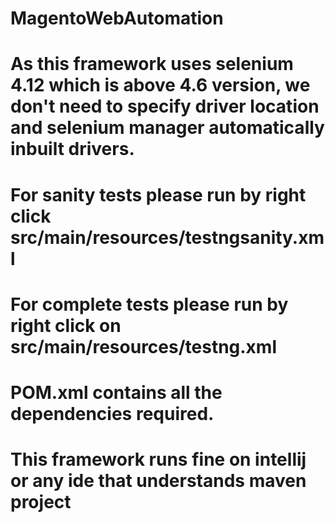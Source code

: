# MagentoWebAutomation
# As this framework uses selenium 4.12 which is above 4.6 version, we don't need to specify driver location and selenium manager automatically inbuilt drivers.
# For sanity tests please run by right click src/main/resources/testngsanity.xml
# For complete tests please run by right click on src/main/resources/testng.xml
# POM.xml contains all the dependencies required.
# This framework runs fine on intellij or any ide that understands maven project
